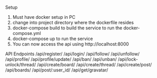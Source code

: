 Setup

1. Must have docker setup in PC
2. change into project directory where the dockerfile resides
3. docker-compose build to build the service to run the docker-compose.yml
4. docker-compose up   to run the service
5. You can now access the api using http://localhost:8000

API Endpoints 
/api/register/
/api/login/
/api/follow/
/api/unfollow/
/api/profile/
/api/profile/update/
/api/ban/
/api/unban/
/api/lock-unlock/thread/
/api/create/board/
/api/create/thread/
/api/create/post/
/api/boards/
/api/post/:user_id/
/api/get/gravatar/